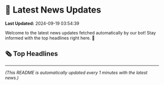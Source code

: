 # 📰 Latest News Updates
**Last Updated:** 2024-09-19 03:54:39

Welcome to the latest news updates fetched automatically by our bot! Stay informed with the top headlines right here. 🚀

## 🗞️ Top Headlines

---
*(This README is automatically updated every 1 minutes with the latest news.)*
